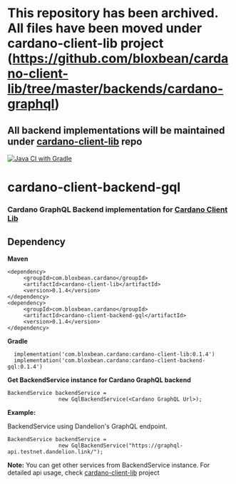 # This repository has been archived. All files have been moved under cardano-client-lib project (https://github.com/bloxbean/cardano-client-lib/tree/master/backends/cardano-graphql) #

## All backend implementations will be maintained under [cardano-client-lib](https://github.com/bloxbean/cardano-client-lib) repo ##

[![Java CI with Gradle](https://github.com/bloxbean/cardano-client-backend-gql/actions/workflows/gradle.yml/badge.svg)](https://github.com/bloxbean/cardano-client-backend-gql/actions/workflows/gradle.yml)

# cardano-client-backend-gql

### Cardano GraphQL Backend implementation for [Cardano Client Lib](https://github.com/bloxbean/cardano-client-lib)

## Dependency

**Maven**

```
<dependency>
     <groupId>com.bloxbean.cardano</groupId>
     <artifactId>cardano-client-lib</artifactId>
     <version>0.1.4</version>
</dependency>
<dependency>
     <groupId>com.bloxbean.cardano</groupId>
     <artifactId>cardano-client-backend-gql</artifactId>
     <version>0.1.4</version>
</dependency>
```

**Gradle**

```
  implementation('com.bloxbean.cardano:cardano-client-lib:0.1.4')
  implementation('com.bloxbean.cardano:cardano-client-backend-gql:0.1.4')
```

**Get BackendService instance for Cardano GraphQL backend**

```
BackendService backendService =
                new GqlBackendService(<Cardano GraphQL Url>);
```

**Example:**

BackendService using Dandelion's GraphQL endpoint.

```
BackendService backendService =
                new GqlBackendService("https://graphql-api.testnet.dandelion.link/");
```

**Note:** You can get other services from BackendService instance. For detailed api usage, check [cardano-client-lib](https://github.com/bloxbean/cardano-client-lib) project
